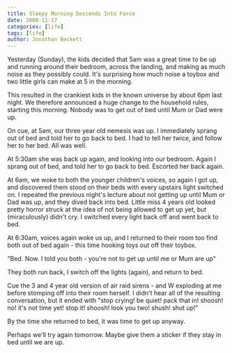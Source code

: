 ```yaml
---
title: Sleepy Morning Descends Into Farce
date: 2008-11-17
categories: [life]
tags: [life]
author: Jonathan Beckett
---
```


Yesterday (Sunday), the kids decided that 5am was a great time to be up and running around their bedroom, across the landing, and making as much noise as they possibly could. It's surprising how much noise a toybox and two little girls can make at 5 in the morning.

This resulted in the crankiest kids in the known universe by about 6pm last night. We therefore announced a huge change to the household rules, starting this morning. Nobody was to get out of bed until Mum or Dad were up.

On cue, at 5am, our three year old nemesis was up. I immediately sprang out of bed and told her to go back to bed. I had to tell her twice, and follow her to her bed. All was well.

At 5:30am she was back up again, and looking into our bedroom. Again I sprang out of bed, and told her to go back to bed. Escorted her back again.

At 6am, we woke to both the younger children's voices, so again I got up, and discovered them stood on their beds with every upstairs light switched on. I repeated the previous night's lecture about not getting up until Mum or Dad was up, and they dived back into bed. Little miss 4 years old looked pretty horror struck at the idea of not being allowed to get up yet, but (miraculously) didn't cry. I switched every light back off and went back to bed.

At 6:30am, voices again woke us up, and I returned to their room too find both out of bed again - this time hooking toys out off their toybox.

"Bed. Now. I told you both - you're not to get up until me or Mum are up"

They both run back, I switch off the lights (again), and return to bed.

Cue the 3 and 4 year old version of air raid sirens - and W exploding at me before stomping off into their room herself. I didn't hear all of the resulting conversation, but it ended with "stop crying! be quiet! pack that in! shoosh! no! it's not time yet! stop it! shoosh! look you two! shush! shut up!"

By the time she returned to bed, it was time to get up anyway.

Perhaps we'll try again tomorrow. Maybe give them a sticker if they stay in bed until we are up.